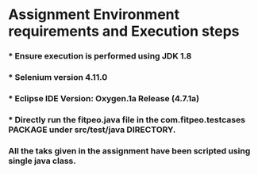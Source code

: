 # Assignment Environment requirements and Execution steps

### * Ensure execution is performed using JDK 1.8
### * Selenium version 4.11.0
### * Eclipse IDE Version: Oxygen.1a Release (4.7.1a) 

### * Directly run the fitpeo.java file in the com.fitpeo.testcases PACKAGE  under src/test/java DIRECTORY.
###   All the taks given in the assignment have been scripted using single java class.
    
       
